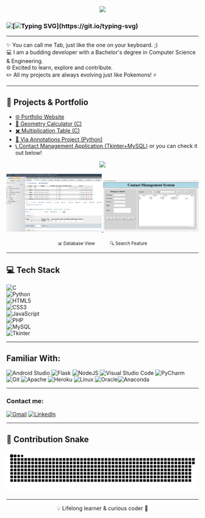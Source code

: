 <p align="center">
  <img src="https://capsule-render.vercel.app/api?type=waving&color=gradient&height=200&section=header&text=Hello%20GitHubers%20👩‍💻&fontSize=40&animation=fadeIn" />
</p>

### <img src="https://github.com/TheDudeThatCode/TheDudeThatCode/blob/master/Assets/Hi.gif" width="29px">[![Typing SVG](https://readme-typing-svg.herokuapp.com?color=%23F7F7F7&size=25&center=true&vCenter=true&width=255&height=34&lines=Tabna+here!)](https://git.io/typing-svg)

---
✨ You can call me Tab, just like the one on your keyboard. ;) <br>
💻 I am a budding developer with a Bachelor's degree in Computer Science & Engineering. <br>
🌐 Excited to learn, explore and contribute. <br>
✏️ All my projects are always evolving just like Pokemons! ⚡️

---
## 🔭 Projects & Portfolio  
- [🌐 Portfolio Website](https://github.com/tabnash24/tabnash24.github.io)  
- [📐 Geometry Calculator (C)](https://github.com/tabnash24/geometry-calculator)  
- [✖️ Multiplication Table (C)](https://github.com/tabnash24/multiplication-table)  
- [🐍 Via Annotations Project (Python)](https://github.com/tabnash24/via-annotations-project)
- [📞 Contact Management Application (Tkinter+MySQL)](https://github.com/tabnash24/contact-management-app) or you can check it out below!
  
<p align="center">
  <img src="https://capsule-render.vercel.app/api?type=rect&color=gradient&height=100&section=header&text=📇%20Contact%20Management%20App&fontSize=30&fontAlignY=55&animation=fadeIn" />
</p>

<p align="center">
  <a href="https://github.com/tabnash24/contact-management-app">
    <img src="https://github.com/tabnash24/contact-management-app/blob/main/assets/screenshots/db.png" width="250" />
  </a>
  <a href="https://github.com/tabnash24/contact-management-app">
    <img src="https://github.com/tabnash24/contact-management-app/blob/main/assets/screenshots/search.png" width="250" />
  </a>
</p>

<p align="center">
  <sub>📊 Database View</sub>&nbsp;&nbsp;&nbsp;&nbsp;&nbsp;&nbsp;&nbsp;&nbsp;&nbsp;&nbsp;<sub>🔍 Search Feature</sub>
</p>



---

## 💻 Tech Stack  
![C](https://img.shields.io/badge/C-00599C?style=for-the-badge&logo=c&logoColor=white)  
![Python](https://img.shields.io/badge/Python-3776AB?style=for-the-badge&logo=python&logoColor=white)  
![HTML5](https://img.shields.io/badge/HTML5-E34F26?style=for-the-badge&logo=html5&logoColor=white)  
![CSS3](https://img.shields.io/badge/CSS3-1572B6?style=for-the-badge&logo=css3&logoColor=white)   
![JavaScript](https://img.shields.io/badge/javascript-%23323330.svg?style=for-the-badge&logo=javascript&logoColor=%23F7DF1E)  
![PHP](https://img.shields.io/badge/php-%23777BB4.svg?style=for-the-badge&logo=php&logoColor=white)   
![MySQL](https://img.shields.io/badge/MySQL-4479A1?style=for-the-badge&logo=mysql&logoColor=white)  
![Tkinter](https://img.shields.io/badge/Tkinter-FFCC00?style=for-the-badge&logo=python&logoColor=black)  


---
##  Familiar With:
<p>
  <img alt="Android Studio" src="https://img.shields.io/badge/Android_Studio-3DDC84?style=for-the-badge&logo=android-studio&logoColor=white"/>&nbsp;<img alt="Flask" src="https://img.shields.io/badge/flask-%23000.svg?style=for-the-badge&logo=flask&logoColor=white"/>&nbsp;<img alt="NodeJS" src="https://img.shields.io/badge/node.js-%2343853D.svg?style=for-the-badge&logo=node-dot-js&logoColor=white"/>&nbsp;<img alt="Visual Studio Code" src="https://img.shields.io/badge/VisualStudioCode-0078d7.svg?style=for-the-badge&logo=visual-studio-code&logoColor=white"/>&nbsp;<img alt="PyCharm" src="https://img.shields.io/badge/pycharm-143?style=for-the-badge&logo=pycharm&logoColor=black&color=black&labelColor=green"/>&nbsp;<img alt="Git" src="https://img.shields.io/badge/git-%23F05033.svg?style=for-the-badge&logo=git&logoColor=white"/>&nbsp;<img alt="Apache" src="https://img.shields.io/badge/apache-%23D42029.svg?style=for-the-badge&logo=apache&logoColor=white"/>&nbsp;<img alt="Heroku" src="https://img.shields.io/badge/heroku-%23430098.svg?style=for-the-badge&logo=heroku&logoColor=white"/>&nbsp;<img alt="Linux" src="https://img.shields.io/badge/Linux-FCC624?style=for-the-badge&logo=linux&logoColor=black">&nbsp;<img alt="Oracle" src="https://custom-icon-badges.demolab.com/badge/Oracle-F80000?style=for-the-badge&logo=oracle&logoColor=fff" /><img alt="Anaconda" src="https://img.shields.io/badge/Anaconda-44A833?style=for-the-badge&logo=anaconda&logoColor=fff" />
</p>

---
### Contact me:

<a href="mailto:tabna12345@gmail.com"><img alt="Gmail" src="https://img.shields.io/badge/Gmail-D14836?style=for-the-badge&logo=gmail&logoColor=white" /></a>&nbsp;<a href="https://www.linkedin.com/in/tabna-shahid/"><img alt="LinkedIn" src="https://img.shields.io/badge/linkedin-%230077B5.svg?style=for-the-badge&logo=linkedin&logoColor=white"/></a>

---
<!--
## 📊 GitHub Stats  
![](https://github-readme-stats.vercel.app/api?username=tabnash24&show_icons=true&theme=dark)&nbsp;![](https://github-readme-streak-stats.herokuapp.com/?user=tabnash24&theme=highcontrast)  
<p align="center">
   <a href="https://github-profile-trophy.vercel.app/?username=ryo-ma&rank=S,AAA"><img src="https://github-profile-trophy.vercel.app/?username=noobs-creation&title=MultiLanguage,Joined2020,Repositories,Commit&theme=discord&no-frame=true&no-bg=true" alt="noobs-creation" /></a>
</p>

---
-->

## 🐍 Contribution Snake  

<picture>
  <source media="(prefers-color-scheme: dark)" srcset="https://raw.githubusercontent.com/tabnash24/tabnash24/output/github-snake-dark.svg" />
  <source media="(prefers-color-scheme: light)" srcset="https://raw.githubusercontent.com/tabnash24/tabnash24/output/github-snake.svg" />
  <img alt="GitHub Contribution Snake" src="https://raw.githubusercontent.com/tabnash24/tabnash24/output/github-snake.svg" />
</picture>


---

<p align="center">💡 Lifelong learner & curious coder 🚀</p>
